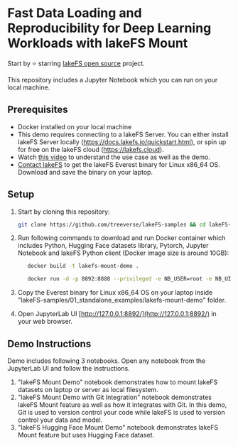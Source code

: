 # Fast Data Loading and Reproducibility for Deep Learning Workloads with lakeFS Mount

Start by ⭐️ starring [lakeFS open source](https://go.lakefs.io/oreilly-course) project.

This repository includes a Jupyter Notebook which you can run on your local machine.

## Prerequisites
* Docker installed on your local machine
* This demo requires connecting to a lakeFS Server. You can either install lakeFS Server locally (https://docs.lakefs.io/quickstart.html), or spin up for free on the lakeFS cloud (https://lakefs.cloud). 
* Watch [this video](https://www.youtube.com/watch?v=BgKuoa8LAaU) to understand the use case as well as the demo.
* [Contact lakeFS](https://lakefs.io/contact-sales/) to get the lakeFS Everest binary for Linux x86_64 OS. Download and save the binary on your laptop.

## Setup

1. Start by cloning this repository:

   ```bash
   git clone https://github.com/treeverse/lakeFS-samples && cd lakeFS-samples/01_standalone_examples/lakefs-mount-demo
   ```

2. Run following commands to download and run Docker container which includes Python, Hugging Face datasets library, Pytorch, Jupyter Notebook and lakeFS Python client (Docker image size is around 10GB):

   ```bash
      docker build -t lakefs-mount-demo .

      docker run -d -p 8892:8888 --privileged -e NB_USER=root -e NB_UID=0 -e NB_GID=0 -e CHOWN_HOME=yes -w "/root" -v $PWD:/root -v $PWD/../../data/alpaca_training_imgs:/root/alpaca_training_imgs --name lakefs-mount-demo lakefs-mount-demo /usr/local/bin/start-notebook.sh --allow-root  --NotebookApp.token='' --NotebookApp.password=''
   ```

3. Copy the Everest binary for Linux x86_64 OS on your laptop inside "lakeFS-samples/01_standalone_examples/lakefs-mount-demo" folder.

4. Open JupyterLab UI [http://127.0.0.1:8892/](http://127.0.0.1:8892/) in your web browser.

## Demo Instructions

Demo includes following 3 notebooks. Open any notebook from the JupyterLab UI and follow the instructions.
1. "lakeFS Mount Demo" notebook demonstrates how to mount lakeFS datasets on laptop or server as local filesystem.
1. "lakeFS Mount Demo with Git Integration" notebook demonstrates lakeFS Mount feature as well as how it integrates with Git. In this demo, Git is used to version control your code while lakeFS is used to version control your data and model.
1. "lakeFS Hugging Face Mount Demo" notebook demonstrates lakeFS Mount feature but uses Hugging Face dataset.
